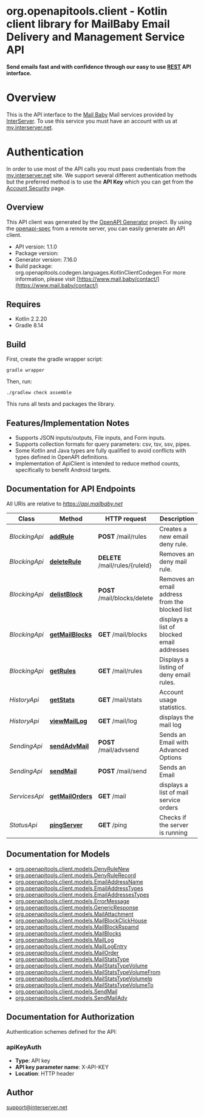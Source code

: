 # org.openapitools.client - Kotlin client library for MailBaby Email Delivery and Management Service API

**Send emails fast and with confidence through our easy to use [REST](https://en.wikipedia.org/wiki/Representational_state_transfer) API interface.**
# Overview
This is the API interface to the [Mail Baby](https//mail.baby/) Mail services provided by [InterServer](https://www.interserver.net). To use this service you must have an account with us at [my.interserver.net](https://my.interserver.net).
# Authentication
In order to use most of the API calls you must pass credentials from the [my.interserver.net](https://my.interserver.net/) site.
We support several different authentication methods but the preferred method is to use the **API Key** which you can get from the [Account Security](https://my.interserver.net/account_security) page.


## Overview
This API client was generated by the [OpenAPI Generator](https://openapi-generator.tech) project.  By using the [openapi-spec](https://github.com/OAI/OpenAPI-Specification) from a remote server, you can easily generate an API client.

- API version: 1.1.0
- Package version: 
- Generator version: 7.16.0
- Build package: org.openapitools.codegen.languages.KotlinClientCodegen
For more information, please visit [https://www.mail.baby/contact/](https://www.mail.baby/contact/)

## Requires

* Kotlin 2.2.20
* Gradle 8.14

## Build

First, create the gradle wrapper script:

```
gradle wrapper
```

Then, run:

```
./gradlew check assemble
```

This runs all tests and packages the library.

## Features/Implementation Notes

* Supports JSON inputs/outputs, File inputs, and Form inputs.
* Supports collection formats for query parameters: csv, tsv, ssv, pipes.
* Some Kotlin and Java types are fully qualified to avoid conflicts with types defined in OpenAPI definitions.
* Implementation of ApiClient is intended to reduce method counts, specifically to benefit Android targets.

<a id="documentation-for-api-endpoints"></a>
## Documentation for API Endpoints

All URIs are relative to *https://api.mailbaby.net*

| Class | Method | HTTP request | Description |
| ------------ | ------------- | ------------- | ------------- |
| *BlockingApi* | [**addRule**](docs/BlockingApi.md#addrule) | **POST** /mail/rules | Creates a new email deny rule. |
| *BlockingApi* | [**deleteRule**](docs/BlockingApi.md#deleterule) | **DELETE** /mail/rules/{ruleId} | Removes an deny mail rule. |
| *BlockingApi* | [**delistBlock**](docs/BlockingApi.md#delistblock) | **POST** /mail/blocks/delete | Removes an email address from the blocked list |
| *BlockingApi* | [**getMailBlocks**](docs/BlockingApi.md#getmailblocks) | **GET** /mail/blocks | displays a list of blocked email addresses |
| *BlockingApi* | [**getRules**](docs/BlockingApi.md#getrules) | **GET** /mail/rules | Displays a listing of deny email rules. |
| *HistoryApi* | [**getStats**](docs/HistoryApi.md#getstats) | **GET** /mail/stats | Account usage statistics. |
| *HistoryApi* | [**viewMailLog**](docs/HistoryApi.md#viewmaillog) | **GET** /mail/log | displays the mail log |
| *SendingApi* | [**sendAdvMail**](docs/SendingApi.md#sendadvmail) | **POST** /mail/advsend | Sends an Email with Advanced Options |
| *SendingApi* | [**sendMail**](docs/SendingApi.md#sendmail) | **POST** /mail/send | Sends an Email |
| *ServicesApi* | [**getMailOrders**](docs/ServicesApi.md#getmailorders) | **GET** /mail | displays a list of mail service orders |
| *StatusApi* | [**pingServer**](docs/StatusApi.md#pingserver) | **GET** /ping | Checks if the server is running |


<a id="documentation-for-models"></a>
## Documentation for Models

 - [org.openapitools.client.models.DenyRuleNew](docs/DenyRuleNew.md)
 - [org.openapitools.client.models.DenyRuleRecord](docs/DenyRuleRecord.md)
 - [org.openapitools.client.models.EmailAddressName](docs/EmailAddressName.md)
 - [org.openapitools.client.models.EmailAddressTypes](docs/EmailAddressTypes.md)
 - [org.openapitools.client.models.EmailAddressesTypes](docs/EmailAddressesTypes.md)
 - [org.openapitools.client.models.ErrorMessage](docs/ErrorMessage.md)
 - [org.openapitools.client.models.GenericResponse](docs/GenericResponse.md)
 - [org.openapitools.client.models.MailAttachment](docs/MailAttachment.md)
 - [org.openapitools.client.models.MailBlockClickHouse](docs/MailBlockClickHouse.md)
 - [org.openapitools.client.models.MailBlockRspamd](docs/MailBlockRspamd.md)
 - [org.openapitools.client.models.MailBlocks](docs/MailBlocks.md)
 - [org.openapitools.client.models.MailLog](docs/MailLog.md)
 - [org.openapitools.client.models.MailLogEntry](docs/MailLogEntry.md)
 - [org.openapitools.client.models.MailOrder](docs/MailOrder.md)
 - [org.openapitools.client.models.MailStatsType](docs/MailStatsType.md)
 - [org.openapitools.client.models.MailStatsTypeVolume](docs/MailStatsTypeVolume.md)
 - [org.openapitools.client.models.MailStatsTypeVolumeFrom](docs/MailStatsTypeVolumeFrom.md)
 - [org.openapitools.client.models.MailStatsTypeVolumeIp](docs/MailStatsTypeVolumeIp.md)
 - [org.openapitools.client.models.MailStatsTypeVolumeTo](docs/MailStatsTypeVolumeTo.md)
 - [org.openapitools.client.models.SendMail](docs/SendMail.md)
 - [org.openapitools.client.models.SendMailAdv](docs/SendMailAdv.md)


<a id="documentation-for-authorization"></a>
## Documentation for Authorization


Authentication schemes defined for the API:
<a id="apiKeyAuth"></a>
### apiKeyAuth

- **Type**: API key
- **API key parameter name**: X-API-KEY
- **Location**: HTTP header



## Author

support@interserver.net
